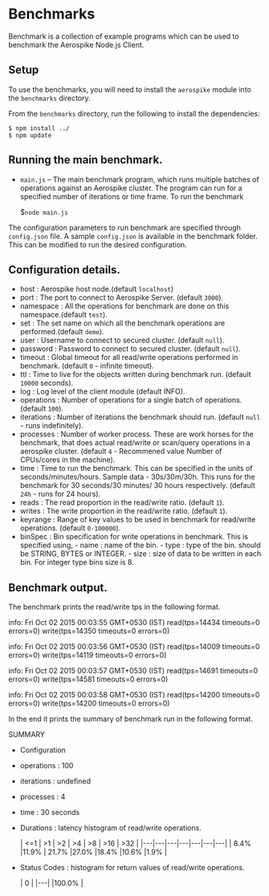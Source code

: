 # Benchmarks

Benchmark is a collection of example programs which can be used to benchmark the Aerospike Node.js Client.

## Setup

To use the benchmarks, you will need to install the `aerospike` module into the `benchmarks` directory.

From the `benchmarks` directory, run the following to install the dependencies:

	$ npm install ../
	$ npm update

## Running the main benchmark.

- `main.js` – The main benchmark program, which runs multiple batches of operations
against an Aerospike cluster. The program can run for a specified number of iterations
or time frame. To run the benchmark 

    $`node main.js`

The configuration parameters to run benchmark are specified through `config.json` file. A sample `config.json` 
is available in the benchmark folder. This can be modified to run the desired configuration.

## Configuration details.

 -  host        : Aerospike host node.(default `localhost`)
 -  port        : The port to connect to Aerospike Server. (default `3000`).
 -  namespace   : All the operations for benchmark are done on this namespace.(default `test`).
 -  set         : The set name on which all the benchmark operations are performed.(default `demo`).
 -  user        : Username to connect to secured cluster. (default `null`).
 -  password    : Password to connect to secured cluster. (default `null`).
 -  timeout     : Global timeout for all read/write operations performed in benchmark. (default `0` - infinite timeout).
 -  ttl         : Time to live for the objects written during benchmark run. (default `10000` seconds).
 -  log         : Log level of the client module (default INFO). 
 -  operations  : Number of operations for a single batch of operations. (default `100`).
 -  iterations  : Number of iterations the benchmark should run. (default `null` - runs indefinitely).
 -  processes   : Number of worker process. These are work horses for the benchmark, that does actual read/write or scan/query operations                  in a aerospike cluster. (default  `4` - Recommened value Number of CPUs/cores in the machine).
 -  time        : Time to run the benchmark. This can be specified in the units of seconds/minutes/hours. 
                  Sample data - 30s/30m/30h. This runs for the benchmark for 30 seconds/30 minutes/ 30 hours respectively.
                  (default `24h` - runs for 24 hours).
 -  reads       : The read proportion in the read/write ratio. (default `1`).
 -  writes      : The write proportion in the read/write ratio. (default `1`).
 -  keyrange    : Range of key values to be used in benchmark for read/write operations. (default `0-100000`).
 -  binSpec     : Bin specification for write operations in benchmark. This is specified using,
                  - name : name of the bin.
                  - type : type of the bin. should be STRING, BYTES or INTEGER.
                  - size : size of data to be written in each bin. For integer type bins size is 8.

## Benchmark output.

The benchmark prints the read/write tps in the following format.

info: Fri Oct 02 2015 00:03:55 GMT+0530 (IST) read(tps=14434 timeouts=0 errors=0) write(tps=14350 timeouts=0 errors=0)

info: Fri Oct 02 2015 00:03:56 GMT+0530 (IST) read(tps=14009 timeouts=0 errors=0) write(tps=14119 timeouts=0 errors=0) 

info: Fri Oct 02 2015 00:03:57 GMT+0530 (IST) read(tps=14691 timeouts=0 errors=0) write(tps=14581 timeouts=0 errors=0)

info: Fri Oct 02 2015 00:03:58 GMT+0530 (IST) read(tps=14200 timeouts=0 errors=0) write(tps=14200 timeouts=0 errors=0)

In the end it prints the summary of benchmark run in the following format.

SUMMARY

- Configuration
- operations  : 100        
- iterations  :  undefined  
- processes   : 4          
- time        :  30 seconds

- Durations :  latency histogram of read/write operations.
   
   | <=1  | >1  | >2  | >4  | >8  |  >16 | >32  |
|---|---|---|---|---|---|---|
| 8.4%  |11.9%   | 21.7%  |27.0%   |18.4%   |10.6%   |1.9%   |


- Status Codes : histogram for return values of read/write operations.

   | 0  |
|---|
|100.0%   |




